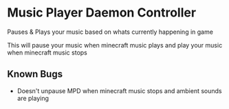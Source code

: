 # Music Player Daemon Controller

Pauses & Plays your music based on whats currently happening in game

This will pause your music when minecraft music plays
and play your music when minecraft music stops


## Known Bugs
- Doesn't unpause MPD when minecraft music stops and ambient sounds are playing
